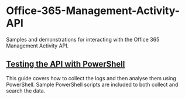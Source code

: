 # Office-365-Management-Activity-API
Samples and demonstrations for interacting with the Office 365 Management Activity API.

## [Testing the API with PowerShell](https://github.com/MWC-Developer/Office-365-Management-Activity-API/wiki/Testing-the-Office-365-Management-Activity-API)

This guide covers how to collect the logs and then analyse them using PowerShell.  Sample PowerShell scripts are included to both collect and search the data.
